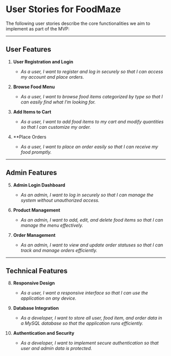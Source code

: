 # User Stories for FoodMaze  

The following user stories describe the core functionalities we aim to implement as part of the MVP:

---

## User Features  
1. **User Registration and Login**  
   - *As a user, I want to register and log in securely so that I can access my account and place orders.*  

2. **Browse Food Menu**  
   - *As a user, I want to browse food items categorized by type so that I can easily find what I’m looking for.*  

3. **Add Items to Cart**  
   - *As a user, I want to add food items to my cart and modify quantities so that I can customize my order.*  

4. **Place Orders
   - *As a user, I want to place an order easily so that I can receive my food promptly.*  

---

## Admin Features  
5. **Admin Login Dashboard**  
   - *As an admin, I want to log in securely so that I can manage the system without unauthorized access.*  

6. **Product Management**  
   - *As an admin, I want to add, edit, and delete food items so that I can manage the menu effectively.*  

7. **Order Management**  
   - *As an admin, I want to view and update order statuses so that I can track and manage orders efficiently.*  

---

## Technical Features  
8. **Responsive Design**  
   - *As a user, I want a responsive interface so that I can use the application on any device.*  

9. **Database Integration**  
   - *As a developer, I want to store all user, food item, and order data in a MySQL database so that the application runs efficiently.*  

10. **Authentication and Security**  
    - *As a developer, I want to implement secure authentication so that user and admin data is protected.*  
